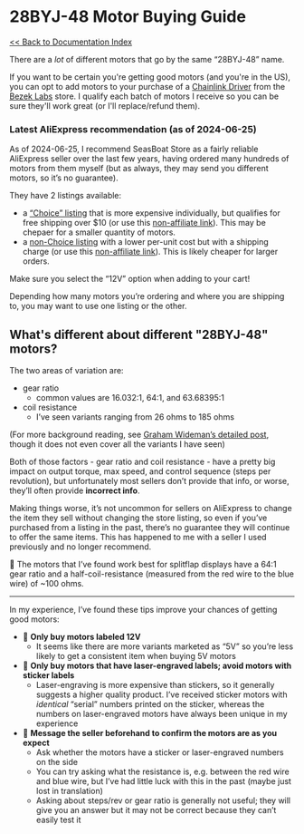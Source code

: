 # 28BYJ-48 Motor Buying Guide
[<< Back to Documentation Index](DocumentationIndex.md)

There are a *lot* of different motors that go by the same “28BYJ-48” name.

If you want to be certain you're getting good motors (and you're in the US), you can opt to add motors to your purchase of a [Chainlink Driver](https://bezeklabs.etsy.com/listing/1123280069/splitflap-chainlink-driver) from the [Bezek Labs](https://bezeklabs.etsy.com) store.
I qualify each batch of motors I receive so you can be sure they'll work great (or I'll replace/refund them).

### Latest AliExpress recommendation (as of 2024-06-25)

As of 2024-06-25, I recommend SeasBoat Store as a fairly reliable AliExpress seller over the last few years, having ordered many hundreds of motors from them myself (but as always, they may send you different motors, so it’s no guarantee).

They have 2 listings available:
- a [“Choice” listing](https://s.click.aliexpress.com/e/_mKVNenq) that is more expensive individually, but qualifies for free shipping over $10 (or use this [non-affiliate link](https://www.aliexpress.us/item/2255800976774653.html)). This may be chepaer for a smaller quantity of motors.
- a [non-Choice listing](https://s.click.aliexpress.com/e/_m0W7bZq) with a lower per-unit cost but with a shipping charge (or use this [non-affiliate link](https://www.aliexpress.us/item/3256807022196320.html)). This is likely cheaper for larger orders.

Make sure you select the “12V” option when adding to your cart!

Depending how many motors you’re ordering and where you are shipping to, you may want to use one listing or the other.

## What's different about different "28BYJ-48" motors?

The two areas of variation are:

- gear ratio
    - common values are 16.032:1, 64:1, and 63.68395:1
- coil resistance
    - I’ve seen variants ranging from 26 ohms to 185 ohms

(For more background reading, see [Graham Wideman’s detailed post](http://web.archive.org/web/20180528105141/http://grahamwideman.wikispaces.com/Motors-+28BYJ-48+Stepper+motor+notes), though it does not even cover all the variants I have seen)

Both of those factors - gear ratio and coil resistance - have a pretty big impact on output torque, max speed, and control sequence (steps per revolution), but unfortunately most sellers don’t provide that info, or worse, they’ll often provide **incorrect info**.

Making things worse, it’s not uncommon for sellers on AliExpress to change the item they sell without changing the store listing, so even if you’ve purchased from a listing in the past, there’s no guarantee they will continue to offer the same items. This has happened to me with a seller I used previously and no longer recommend.

🔑  The motors that I’ve found work best for splitflap displays have a 64:1 gear ratio and a half-coil-resistance (measured from the red wire to the blue wire) of ~100 ohms.


----------

In my experience, I’ve found these tips improve your chances of getting good motors:


- 🔑 **Only buy motors labeled 12V**
    - It seems like there are more variants marketed as “5V” so you’re less likely to get a consistent item when buying 5V motors
- 🔑 **Only buy motors that have laser-engraved labels; avoid motors with sticker labels**
    - Laser-engraving is more expensive than stickers, so it generally suggests a higher quality product. I’ve received sticker motors with *identical* “serial” numbers printed on the sticker, whereas the numbers on laser-engraved motors have always been unique in my experience
- 🔑 **Message the seller beforehand to confirm the motors are as you expect**
    - Ask whether the motors have a sticker or laser-engraved numbers on the side 
    - You can try asking what the resistance is, e.g. between the red wire and blue wire, but I’ve had little luck with this in the past (maybe just lost in translation)
    - Asking about steps/rev or gear ratio is generally not useful; they will give you an answer but it may not be correct because they can’t easily test it
